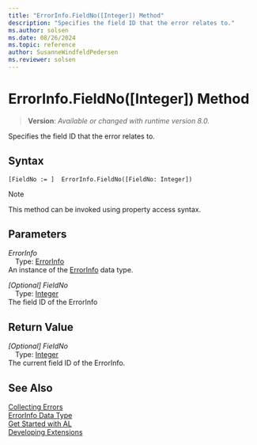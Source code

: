 ```yaml
---
title: "ErrorInfo.FieldNo([Integer]) Method"
description: "Specifies the field ID that the error relates to."
ms.author: solsen
ms.date: 08/26/2024
ms.topic: reference
author: SusanneWindfeldPedersen
ms.reviewer: solsen
---
```

[//]: # (START>DO_NOT_EDIT)
[//]: # (IMPORTANT:Do not edit any of the content between here and the END>DO_NOT_EDIT.)
[//]: # (Any modifications should be made in the .xml files in the ModernDev repo.)
# ErrorInfo.FieldNo([Integer]) Method
> **Version**: _Available or changed with runtime version 8.0._

Specifies the field ID that the error relates to.


## Syntax
```AL
[FieldNo := ]  ErrorInfo.FieldNo([FieldNo: Integer])
```
> [!NOTE]
> This method can be invoked using property access syntax.
## Parameters
*ErrorInfo*  
&emsp;Type: [ErrorInfo](errorinfo-data-type.md)  
An instance of the [ErrorInfo](errorinfo-data-type.md) data type.  

*[Optional] FieldNo*  
&emsp;Type: [Integer](../integer/integer-data-type.md)  
The field ID of the ErrorInfo  


## Return Value
*[Optional] FieldNo*  
&emsp;Type: [Integer](../integer/integer-data-type.md)  
The current field ID of the ErrorInfo.


[//]: # (IMPORTANT: END>DO_NOT_EDIT)
## See Also

[Collecting Errors](../../devenv-error-collection.md)  
[ErrorInfo Data Type](errorinfo-data-type.md)  
[Get Started with AL](../../devenv-get-started.md)  
[Developing Extensions](../../devenv-dev-overview.md)